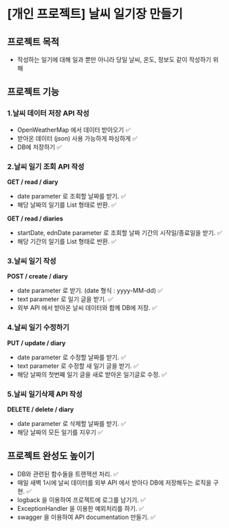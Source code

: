 # [개인 프로젝트] 날씨 일기장 만들기
## 프로젝트 목적
- 작성하는 일기에 대해 일과 뿐만 아니라 당일 날씨, 온도, 정보도 같이 작성하기 위해

## 프로젝트 기능

### 1.날씨 데이터 저장 API 작성
- OpenWeatherMap 에서 데이터 받아오기 ✅ 
- 받아온 데이터 (json) 사용 가능하게 파싱하게 ✅
- DB에 저장하기 ✅

### 2.날씨 일기 조회 API 작성
**GET / read / diary**
- date parameter 로 조회할 날짜를 받기. ✅
- 해당 날짜의 일기를 List 형태로 반환. ✅

**GET / read / diaries**
- startDate, ednDate parameter 로 조회할 날짜 기간의 시작일/종료일을 받기. ✅
- 해당 기간의 일기를 List 형태로 반환. ✅

### 3.날씨 일기 작성
**POST / create / diary**
- date parameter 로 받기. (date 형식 : yyyy-MM-dd) ✅
- text parameter 로 일기 글을 받기. ✅
- 외부 API 에서 받아온 날씨 데이터와 함께 DB에 저장. ✅

### 4.날씨 일기 수정하기
**PUT / update / diary**
- date parameter 로 수정할 날짜를 받기. ✅
- text parameter 로 수정할 새 일기 글을 받기. ✅
- 해당 날짜의 첫번째 일기 글을 새로 받아온 일기글로 수정. ✅

### 5.날씨 일기삭제 API 작성
**DELETE / delete / diary**
- date parameter 로 삭제할 날짜를 받기. ✅
- 해당 날짜의 모든 일기를 지우기 ✅


## 프로젝트 완성도 높이기
- DB와 관련된 함수들을 트랜잭션 처리. ✅
- 매일 새벽 1시에 날씨 데이터를 외부 API 에서 받아다 DB에 저장해두는 로직을 구현. ✅
- logback 을 이용하여 프로젝트에 로그를 남기기. ✅
- ExceptionHandler 을 이용한 예외처리를 하기. ✅
- swagger 을 이용하여 API documentation 만들기. ✅